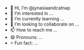 - 👋 Hi, I’m @jynasiaandcatnap
- 👀 I’m interested in ...
- 🌱 I’m currently learning ...
- 💞️ I’m looking to collaborate on ...
- 📫 How to reach me ...
- 😄 Pronouns: ...
- ⚡ Fun fact: ...

<!---
jynasiaandcatnap/jynasiaandcatnap is a ✨ special ✨ repository because its `README.md` (this file) appears on your GitHub profile.
You can click the Preview link to take a look at your changes.
--->
